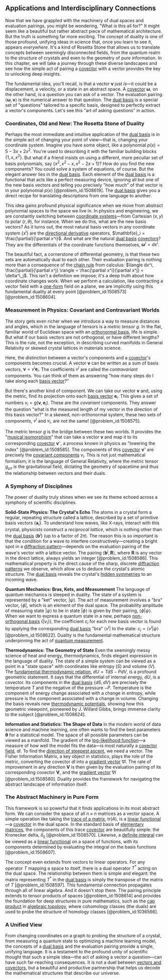 ## Applications and Interdisciplinary Connections

Now that we have grappled with the machinery of dual spaces and evaluation pairings, you might be wondering, "What is this all for?" It might seem like a beautiful but rather abstract piece of mathematical architecture. But the truth is something far more exciting. The concept of duality is one of those profound, unifying ideas in science that, once you learn to see it, appears *everywhere*. It's a kind of Rosetta Stone that allows us to translate concepts between seemingly disconnected fields, from the quantum realm to the structure of crystals and even to the geometry of pure information. In this chapter, we will take a journey through these diverse landscapes and see how the simple act of pairing a [covector](@article_id:149769) with a vector provides the key to unlocking deep insights.

The fundamental idea, you'll recall, is that a vector $\mathbf{v}$ just *is*—it could be a displacement, a velocity, or a state in an abstract space. A [covector](@article_id:149769) $\boldsymbol{\omega}$, on the other hand, is a question you can ask of a vector. The evaluation pairing $\langle \boldsymbol{\omega}, \mathbf{v} \rangle$ is the numerical answer to that question. The [dual basis](@article_id:144582) is a special set of "questions" tailored to a specific basis, designed to perfectly extract a vector's components. Let's see this "art of asking questions" in action.

### Coordinates, Old and New: The Rosetta Stone of Duality

Perhaps the most immediate and intuitive application of the [dual basis](@article_id:144582) is in the simple act of changing your point of view—that is, changing your coordinate system. Imagine you have some object, like a polynomial $p(x) = 5 - 3x + 2x^2$. You're used to describing it with the familiar building blocks $\{1, x, x^2\}$. But what if a friend insists on using a different, more peculiar set of basis polynomials, say $\{x^2, x^2 - x, x^2 - 2x + 1\}$? How do you find the new components? You could solve a system of equations, of course. But the elegant answer lies in the [dual basis](@article_id:144582). Each element of the [dual basis](@article_id:144582) is a functional that acts like a perfect measuring device, ignoring all but one of the new basis vectors and telling you precisely "how much" of that vector is in your polynomial $p(x)$ [@problem_id:1508619]. The [dual basis](@article_id:144582) gives you a direct recipe for translating descriptions from one language to another.

This idea gains profound physical significance when we move from abstract polynomial spaces to the space we live in. In physics and engineering, we are constantly switching between [coordinate systems](@article_id:148772)—from Cartesian $(x,y)$ to polar $(r,\theta)$, for instance. When we do this, what are the new basis vectors? As it turns out, the most natural basis vectors in any coordinate system $\{x^i\}$ are the [directional derivative](@article_id:142936) operators, $\mathbf{e}_i = \frac{\partial}{\partial x^i}$. And what are the natural [dual basis](@article_id:144582) [covectors](@article_id:157233)? They are the differentials of the coordinate functions themselves, $\boldsymbol{\omega}^i = dx^i$.

The beautiful fact, a cornerstone of differential geometry, is that these two sets are automatically dual to each other. Their evaluation pairing is nothing more than a consequence of the [chain rule](@article_id:146928) from calculus: $\langle dx^i, \frac{\partial}{\partial x^j} \rangle = \frac{\partial x^i}{\partial x^j} = \delta^i_j$. This isn't a definition we impose; it's a deep truth about how coordinate changes work. When we perform a calculation, like contracting a vector field with a [one-form](@article_id:276222) field on a plane, we are implicitly using this fundamental duality at every point [@problem_id:1508573] [@problem_id:1508604].

### Measurement in Physics: Covariant and Contravariant Worlds

The story gets even richer when we introduce a way to measure distances and angles, which in the language of tensors is a *metric tensor* $g$. In the flat, familiar world of Euclidean space with an [orthonormal basis](@article_id:147285), life is simple. But what if our basis vectors are not orthogonal, or have different lengths? This is the rule, not the exception, in describing curved manifolds in General Relativity or skewed crystal lattices in materials science.

Here, the distinction between a vector's components and a [covector](@article_id:149769)'s components becomes crucial. A vector $\mathbf{v}$ can be written as a sum of basis vectors, $\mathbf{v} = v^i \mathbf{e}_i$. The coefficients $v^i$ are called the *contravariant* components. You can think of them as answering "how many steps do I take along each [basis vector](@article_id:199052)?"

But there's another kind of component. We can take our vector $\mathbf{v}$ and, using the metric, find its projection onto each [basis vector](@article_id:199052) $\mathbf{e}_i$. This gives a set of numbers $v_i = g(\mathbf{v}, \mathbf{e}_i)$. These are the *covariant* components. They answer the question "what is the measured length of my vector in the direction of this basis vector?" In a skewed, non-orthonormal system, these two sets of components, $v^i$ and $v_i$, are not the same! [@problem_id:1508575].

The metric tensor $g$ is the bridge between these two worlds. It provides the "[musical isomorphism](@article_id:158259)" that can take a vector $\mathbf{v}$ and map it to its corresponding [covector](@article_id:149769) $\mathbf{v}^\flat$, a process known in physics as "lowering the index" [@problem_id:1508585]. The components of this [covector](@article_id:149769) $\mathbf{v}^\flat$ are precisely the [covariant components](@article_id:261453) $v_i$. This is not just mathematical formalism; it is the language of General Relativity, where the metric tensor $g_{\mu\nu}$ *is* the gravitational field, dictating the geometry of spacetime and thus the relationship between vectors and their duals.

### A Symphony of Disciplines

The power of duality truly shines when we see its theme echoed across a symphony of scientific disciplines.

**Solid-State Physics: The Crystal's Echo**
The atoms in a crystal form a regular, repeating structure called a lattice, described by a set of primitive basis vectors $\{\mathbf{a}_i\}$. To understand how waves, like X-rays, interact with this crystal, physicists construct a *reciprocal lattice*, which is nothing other than the [dual basis](@article_id:144582) $\{\mathbf{b}^j\}$ (up to a factor of $2\pi$). The reason this is so important is that the condition for a wave to interfere constructively—creating a bright spot in a [diffraction pattern](@article_id:141490)—depends on the evaluation pairing of the wave's vector with a lattice vector. The pairing $\langle \mathbf{b}^j, \mathbf{R} \rangle$, where $\mathbf{R}$ is any vector in the direct lattice, always yields an integer [@problem_id:1508586]. This mathematical property is the direct cause of the sharp, discrete [diffraction patterns](@article_id:144862) we observe, which allow us to deduce the crystal's atomic structure. The [dual basis](@article_id:144582) reveals the crystal's [hidden symmetries](@article_id:146828) to an incoming wave.

**Quantum Mechanics: Bras, Kets, and Measurement**
The language of quantum mechanics is steeped in duality. The state of a system is represented by a "ket" vector, $| \psi \rangle$. The act of measurement involves a "bra" vector, $\langle \phi |$, which is an element of the dual space. The probability amplitude of measuring state $|\psi\rangle$ to be in state $|\phi\rangle$ is given by their pairing, $\langle \phi | \psi \rangle$. When we want to express a quantum state in a new, perhaps [non-orthogonal basis](@article_id:154414) $\{|v_i\rangle\}$, the coefficient $c_i$ for each new basis vector is found by applying the corresponding [dual basis](@article_id:144582) "bra" $\langle v^i |$ to the state: $c_i = \langle v^i | \psi \rangle$ [@problem_id:1508622]. Duality is the fundamental mathematical structure underpinning the act of [quantum measurement](@article_id:137834).

**Thermodynamics: The Geometry of State**
Even the seemingly messy science of heat and energy, thermodynamics, finds elegant expression in the language of duality. The state of a simple system can be viewed as a point in a "state space" with coordinates like entropy ($S$) and volume ($V$). The [fundamental thermodynamic relation](@article_id:143826), $dU = T dS - P dV$, is a profound geometric statement. It says that the differential of internal energy, $dU$, is a covector. Its components in the [dual basis](@article_id:144582) $\{dS, dV\}$ are precisely the temperature $T$ and the negative of the pressure $-P$. Temperature is the component of energy change associated with a change in entropy, while pressure is the component associated with a change in volume. Changing the basis reveals new [thermodynamic potentials](@article_id:140022), showing how this geometric viewpoint, pioneered by J. Willard Gibbs, brings immense clarity to the subject [@problem_id:1508624].

**Information and Statistics: The Shape of Data**
In the modern world of data science and machine learning, one often wants to find the best parameters $\boldsymbol{\theta}$ for a statistical model. The space of all possible parameters can be viewed as a manifold. The gradient of the [log-likelihood function](@article_id:168099)—a measure of how well the model fits the data—is most naturally a [covector field](@article_id:186361), $dl$. To find the [direction of steepest ascent](@article_id:140145), we need a vector. The Fisher Information Matrix, a key object in statistics, plays the role of the metric, converting the covector $dl$ into a [gradient vector](@article_id:140686) $\nabla l$. The rate of improvement in any direction $\mathbf{V}$ is then given by the evaluation pairing of its corresponding covector $\mathbf{V}_\flat$ and the [gradient vector](@article_id:140686) $\nabla l$ [@problem_id:1508580]. Duality provides the framework for navigating the abstract landscape of information itself.

### The Abstract Machinery in Pure Form

This framework is so powerful that it finds applications in its most abstract form. We can consider the space of all $n \times n$ matrices as a vector space. A simple operation like taking the [trace of a matrix](@article_id:139200), $\text{tr}(A)$, is a [linear functional](@article_id:144390)—a [covector](@article_id:149769) in the dual space. In the standard basis of [elementary matrices](@article_id:153880), the components of this trace [covector](@article_id:149769) are beautifully simple: the Kronecker delta, $\delta_{ij}$ [@problem_id:1508570]. Likewise, a [definite integral](@article_id:141999) can be viewed as a [linear functional](@article_id:144390) on a space of functions, with its components determined by evaluating the integral on the basis functions [@problem_id:1508607].

The concept even extends from vectors to linear operators. For any operator $T$ mapping a space to itself, there is a dual operator $T^*$ acting on the dual space. The relationship between them is simple and elegant: the matrix representing $T^*$ in the [dual basis](@article_id:144582) is simply the transpose of the matrix of $T$ [@problem_id:1508597]. This fundamental connection propagates through all of linear algebra. And it doesn't stop there. The pairing principle extends to tensor products of spaces [@problem_id:1508614] and provides the foundation for deep structures in pure mathematics, such as the [cap product](@article_id:158231) in [algebraic topology](@article_id:137698), where cohomology classes (the duals) are used to probe the structure of homology classes [@problem_id:1036566].

### A Unified View

From changing coordinates on a graph to probing the structure of a crystal, from measuring a quantum state to optimizing a machine learning model, the concepts of a [dual basis](@article_id:144582) and the evaluation pairing provide a single, unifying language. It is a testament to the profound unity of scientific thought that such a simple idea—the act of asking a vector a question—can have such far-reaching consequences. It is not a duel between [vectors and covectors](@article_id:180634), but a beautiful and productive partnership that helps us decode the mathematical structures that describe our universe.